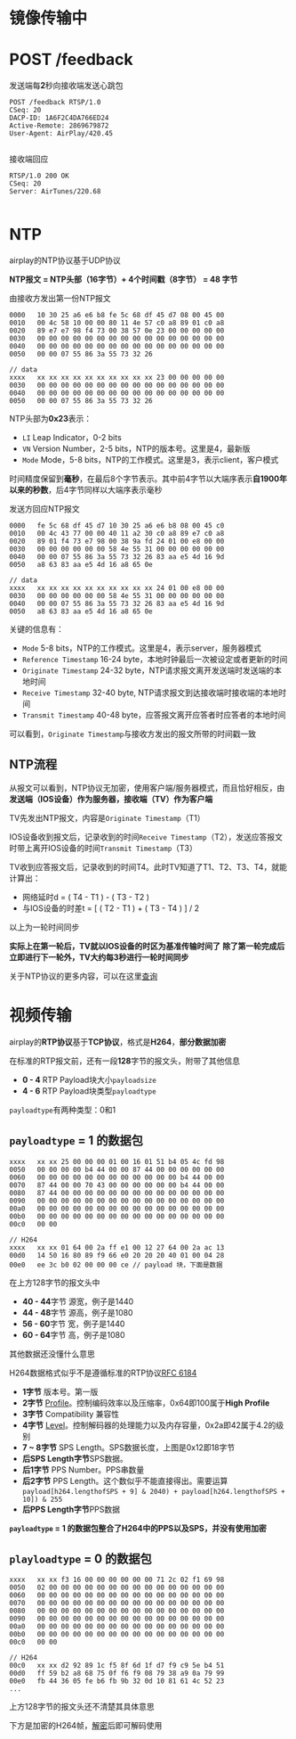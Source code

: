 # 镜像传输中
# POST /feedback
发送端每**2**秒向接收端发送心跳包
```
POST /feedback RTSP/1.0
CSeq: 20
DACP-ID: 1A6F2C4DA766ED24
Active-Remote: 2869679872
User-Agent: AirPlay/420.45


```
接收端回应
```
RTSP/1.0 200 OK
CSeq: 20
Server: AirTunes/220.68


```
# NTP
airplay的NTP协议基于UDP协议

**NTP报文 = NTP头部（16字节）+ 4个时间戳（8字节） = 48 字节**

由接收方发出第一份NTP报文
```
0000   10 30 25 a6 e6 b8 fe 5c 68 df 45 d7 08 00 45 00
0010   00 4c 58 10 00 00 80 11 4e 57 c0 a8 89 01 c0 a8
0020   89 e7 e7 98 f4 73 00 38 57 0e 23 00 00 00 00 00
0030   00 00 00 00 00 00 00 00 00 00 00 00 00 00 00 00
0040   00 00 00 00 00 00 00 00 00 00 00 00 00 00 00 00
0050   00 00 07 55 86 3a 55 73 32 26

// data
xxxx   xx xx xx xx xx xx xx xx xx xx 23 00 00 00 00 00
0030   00 00 00 00 00 00 00 00 00 00 00 00 00 00 00 00
0040   00 00 00 00 00 00 00 00 00 00 00 00 00 00 00 00
0050   00 00 07 55 86 3a 55 73 32 26
```
NTP头部为**0x23**表示：
- `LI` Leap Indicator，0-2 bits
- `VN` Version Number，2-5 bits，NTP的版本号。这里是4，最新版
- `Mode` Mode，5-8 bits，NTP的工作模式。这里是3，表示client，客户模式

时间精度保留到**毫秒**，在最后8个字节表示。其中前4字节以大端序表示**自1900年以来的秒数**，后4字节同样以大端序表示毫秒

发送方回应NTP报文
```
0000   fe 5c 68 df 45 d7 10 30 25 a6 e6 b8 08 00 45 c0
0010   00 4c 43 77 00 00 40 11 a2 30 c0 a8 89 e7 c0 a8
0020   89 01 f4 73 e7 98 00 38 9a fd 24 01 00 e8 00 00
0030   00 00 00 00 00 00 58 4e 55 31 00 00 00 00 00 00
0040   00 00 07 55 86 3a 55 73 32 26 83 aa e5 4d 16 9d
0050   a8 63 83 aa e5 4d 16 a8 65 0e

// data
xxxx   xx xx xx xx xx xx xx xx xx xx 24 01 00 e8 00 00
0030   00 00 00 00 00 00 58 4e 55 31 00 00 00 00 00 00
0040   00 00 07 55 86 3a 55 73 32 26 83 aa e5 4d 16 9d
0050   a8 63 83 aa e5 4d 16 a8 65 0e
```
关键的信息有：
- `Mode` 5-8 bits，NTP的工作模式。这里是4，表示server，服务器模式
- `Reference Timestamp` 16-24 byte，本地时钟最后一次被设定或者更新的时间
- `Originate Timestamp` 24-32 byte，NTP请求报文离开发送端时发送端的本地时间
- `Receive Timestamp` 32-40 byte, NTP请求报文到达接收端时接收端的本地时间
- `Transmit Timestamp` 40-48 byte，应答报文离开应答者时应答者的本地时间

可以看到，`Originate Timestamp`与接收方发出的报文所带的时间戳一致

## NTP流程
从报文可以看到，NTP协议无加密，使用客户端/服务器模式，而且恰好相反，由**发送端（IOS设备）作为服务器，接收端（TV）作为客户端**

TV先发出NTP报文，内容是`Originate Timestamp`（T1）

IOS设备收到报文后，记录收到的时间`Receive Timestamp`（T2），发送应答报文时带上离开IOS设备的时间`Transmit Timestamp`（T3）

TV收到应答报文后，记录收到的时间T4。此时TV知道了T1、T2、T3、T4，就能计算出：
- 网络延时d = ( T4 - T1 ) - ( T3 - T2 )
- 与IOS设备的时差t = [ ( T2 - T1 ) + ( T3 - T4 ) ] / 2

以上为一轮时间同步

**实际上在第一轮后，TV就以IOS设备的时区为基准传输时间了**
**除了第一轮完成后立即进行下一轮外，TV大约每3秒进行一轮时间同步**

关于NTP协议的更多内容，可以在这里[查询](http://www.023wg.com/message/message/cd_feature_ntp_message.html)

# 视频传输
airplay的**RTP协议**基于**TCP协议**，格式是**H264**，**部分数据加密**

在标准的RTP报文前，还有一段**128**字节的报文头，附带了其他信息
- **0 - 4** RTP Payload块大小`payloadsize`
- **4 - 6** RTP Payload块类型`payloadtype`

`payloadtype`有两种类型：0和1
## `payloadtype` = 1 的数据包
```
xxxx   xx xx 25 00 00 00 01 00 16 01 51 b4 05 4c fd 98
0050   00 00 00 00 b4 44 00 00 87 44 00 00 00 00 00 00
0060   00 00 00 00 00 00 00 00 00 00 00 00 b4 44 00 00
0070   87 44 00 00 70 43 00 00 00 00 00 00 b4 44 00 00
0080   87 44 00 00 00 00 00 00 00 00 00 00 00 00 00 00
0090   00 00 00 00 00 00 00 00 00 00 00 00 00 00 00 00
00a0   00 00 00 00 00 00 00 00 00 00 00 00 00 00 00 00
00b0   00 00 00 00 00 00 00 00 00 00 00 00 00 00 00 00
00c0   00 00 

// H264
xxxx   xx xx 01 64 00 2a ff e1 00 12 27 64 00 2a ac 13
00d0   14 50 16 80 89 f9 66 e0 20 20 20 40 01 00 04 28
00e0   ee 3c b0 02 00 00 00 ce // payload 块，下面是数据
```
在上方128字节的报文头中
- **40 - 44**字节 源宽，例子是1440
- **44 - 48**字节 源高，例子是1080
- **56 - 60**字节 宽，例子是1440
- **60 - 64**字节 高，例子是1080

其他数据还没懂什么意思

H264数据格式似乎不是遵循标准的RTP协议[RFC 6184](https://tools.ietf.org/html/rfc6184#page-10)
- **1字节** 版本号。第一版
- **2字节** [Profile](https://en.wikipedia.org/wiki/Advanced_Video_Coding#Profiles)。控制编码效率以及压缩率，0x64即100属于**High Profile**
- **3字节** Compatibility 兼容性
- **4字节** [Level](https://en.wikipedia.org/wiki/Advanced_Video_Coding#Levels)。控制解码器的处理能力以及内存容量，0x2a即42属于4.2的级别
- **7 ~ 8字节** SPS Length。SPS数据长度，上图是0x12即18字节
- **后SPS Length字节**SPS数据。
- **后1字节** PPS Number。PPS串数量
- **后2字节** PPS Length。这个数似乎不能直接得出。需要运算`payload[h264.lengthofSPS + 9] & 2040) + payload[h264.lengthofSPS + 10]) & 255`
- **后PPS Length字节**PPS数据

 **`payloadtype` = 1 的数据包整合了H264中的PPS以及SPS，并没有使用加密**

 ## `playloadtype` = 0 的数据包
 ```
xxxx   xx xx f3 16 00 00 00 00 00 00 71 2c 02 f1 69 98
0050   02 00 00 00 00 00 00 00 00 00 00 00 00 00 00 00
0060   00 00 00 00 00 00 00 00 00 00 00 00 00 00 00 00
0070   00 00 00 00 00 00 00 00 00 00 00 00 00 00 00 00
0080   00 00 00 00 00 00 00 00 00 00 00 00 00 00 00 00
0090   00 00 00 00 00 00 00 00 00 00 00 00 00 00 00 00
00a0   00 00 00 00 00 00 00 00 00 00 00 00 00 00 00 00
00b0   00 00 00 00 00 00 00 00 00 00 00 00 00 00 00 00
00c0   00 00 

// H264
00c0   xx xx d2 92 89 1c f5 8f 6d 1f d7 f9 c9 5e b4 51
00d0   ff 59 b2 a8 68 75 0f f6 f9 08 79 38 a9 0a 79 99
00e0   fb 44 36 05 fe b6 fb 9b 32 0d 10 81 61 4c 52 23
...
 ```
 上方128字节的报文头还不清楚其具体意思

 下方是加密的H264帧，[解密](airplay_handshake_3.md#raop初始化)后即可解码使用